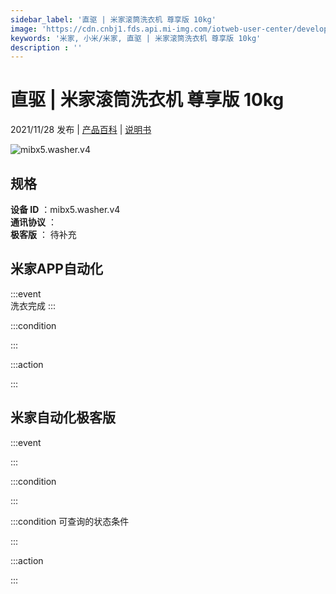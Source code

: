 ```yaml
---
sidebar_label: '直驱 | 米家滚筒洗衣机 尊享版 10kg'
image: 'https://cdn.cnbj1.fds.api.mi-img.com/iotweb-user-center/developer_1679047956417higFNVAG.png?GalaxyAccessKeyId=AKVGLQWBOVIRQ3XLEW&Expires=9223372036854775807&Signature=2ptzOjT370gvUhZAL5P3Ba5+9as='
keywords: '米家, 小米/米家, 直驱 | 米家滚筒洗衣机 尊享版 10kg'
description : ''
---
```

# 直驱 | 米家滚筒洗衣机 尊享版 10kg

2021/11/28 发布 | [产品百科](https://home.mi.com/webapp/content/baike/product/index.html?model=mibx5.washer.v4/) | [说明书](https://home.mi.com/views/introduction.html?model=mibx5.washer.v4&region=cn)

![mibx5.washer.v4](https://cdn.cnbj1.fds.api.mi-img.com/iotweb-user-center/developer_1679047956417higFNVAG.png?GalaxyAccessKeyId=AKVGLQWBOVIRQ3XLEW&Expires=9223372036854775807&Signature=2ptzOjT370gvUhZAL5P3Ba5+9as=)

## 规格  
> 
**设备 ID** ：mibx5.washer.v4  
**通讯协议** ：  
**极客版**  ： 待补充 


## 米家APP自动化  

:::event  
洗衣完成
:::

:::condition  

:::

:::action   

:::

## 米家自动化极客版  

:::event  

:::

:::condition  

:::

:::condition 可查询的状态条件  

:::

:::action  

:::

        
